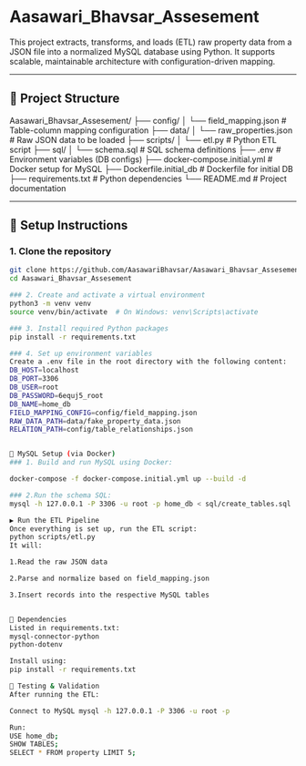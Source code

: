 # Aasawari_Bhavsar_Assesement
This project extracts, transforms, and loads (ETL) raw property data from a JSON file into a normalized MySQL database using Python. It supports scalable, maintainable architecture with configuration-driven mapping.

---

## 📁 Project Structure
Aasawari_Bhavsar_Assesement/
├── config/
│ └── field_mapping.json # Table-column mapping configuration
├── data/
│ └── raw_properties.json # Raw JSON data to be loaded
├── scripts/
│ └── etl.py # Python ETL script
├── sql/
│ └── schema.sql # SQL schema definitions
├── .env # Environment variables (DB configs)
├── docker-compose.initial.yml # Docker setup for MySQL
├── Dockerfile.initial_db # Dockerfile for initial DB
├── requirements.txt # Python dependencies
└── README.md # Project documentation


---

## 🔧 Setup Instructions

### 1. Clone the repository
```bash
git clone https://github.com/AasawariBhavsar/Aasawari_Bhavsar_Assesement.git
cd Aasawari_Bhavsar_Assesement

### 2. Create and activate a virtual environment
python3 -m venv venv
source venv/bin/activate  # On Windows: venv\Scripts\activate

### 3. Install required Python packages
pip install -r requirements.txt

### 4. Set up environment variables
Create a .env file in the root directory with the following content:
DB_HOST=localhost
DB_PORT=3306
DB_USER=root
DB_PASSWORD=6equj5_root
DB_NAME=home_db
FIELD_MAPPING_CONFIG=config/field_mapping.json
RAW_DATA_PATH=data/fake_property_data.json
RELATION_PATH=config/table_relationships.json


🐬 MySQL Setup (via Docker)
### 1. Build and run MySQL using Docker:

docker-compose -f docker-compose.initial.yml up --build -d

### 2.Run the schema SQL:
mysql -h 127.0.0.1 -P 3306 -u root -p home_db < sql/create_tables.sql

▶️ Run the ETL Pipeline
Once everything is set up, run the ETL script:
python scripts/etl.py
It will:

1.Read the raw JSON data

2.Parse and normalize based on field_mapping.json

3.Insert records into the respective MySQL tables


📜 Dependencies
Listed in requirements.txt:
mysql-connector-python
python-dotenv

Install using:
pip install -r requirements.txt

🧪 Testing & Validation
After running the ETL:

Connect to MySQL mysql -h 127.0.0.1 -P 3306 -u root -p

Run:
USE home_db;
SHOW TABLES;
SELECT * FROM property LIMIT 5;



